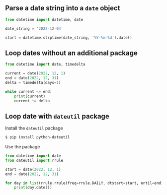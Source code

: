 ## Parse a date string into a ```date``` object
```python
from datetime import datetime, date

date_string = '2022-12-04'

start = datetime.strptime(date_string, '%Y-%m-%d').date()
```

## Loop dates without an additional package
```python
from datetime import date, timedelta

current = date(2022, 12, 1)
end = date(2022, 12, 31)
delta = timedelta(days=1)

while current <= end:
    print(current)
    current += delta
```

## Loop date with ```dateutil``` package

Install the ```dateutil``` package

```bash
$ pip install python-dateutil
```

Use the package

```python
from datetime import date
from dateutil import rrule

start = date(2022, 12, 1)
end = date(2022, 12, 31)

for day in list(rrule.rrule(freq=rrule.DAILY, dtstart=start, until=end)):
    print(day.date())
```
